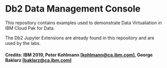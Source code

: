 # Db2 Data Management Console
This repository contains examples used to demonstrate Data Virtualiation in IBM Cloud Pak for Data.

The Db2 Jupyter Extensions are already found in this repository and are used by the labs.

#### Credits: IBM 2019, Peter Kohlmann [kohlmann@ca.ibm.com], George Baklarz [baklarz@ca.ibm.com] 
